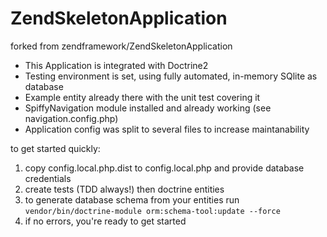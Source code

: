 ZendSkeletonApplication
=======================

forked from zendframework/ZendSkeletonApplication

* This Application is integrated with Doctrine2
* Testing environment is set, using fully automated, in-memory SQlite as database
* Example entity already there with the unit test covering it
* SpiffyNavigation module installed and already working (see navigation.config.php)
* Application config was split to several files to increase maintanability

to get started quickly:

1. copy config.local.php.dist to config.local.php and provide database credentials
2. create tests (TDD always!) then doctrine entities
3. to generate database schema from your entities run ```vendor/bin/doctrine-module orm:schema-tool:update --force```
4. if no errors, you're ready to get started
